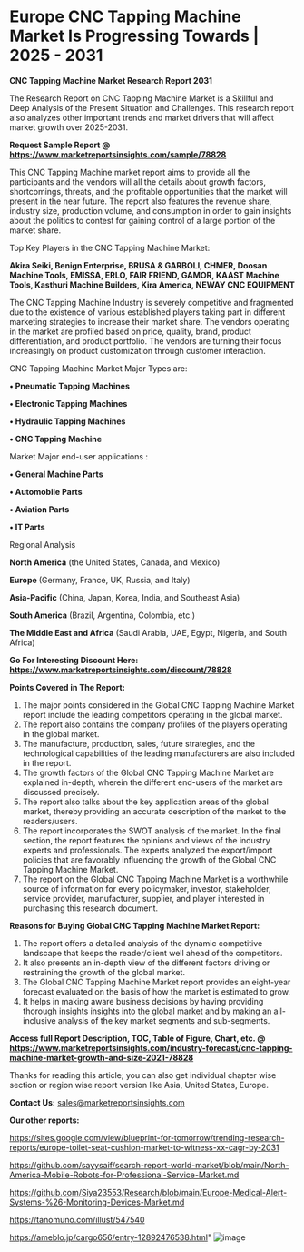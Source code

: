 # Europe CNC Tapping Machine Market Is Progressing Towards | 2025 - 2031

<strong>CNC Tapping Machine Market Research Report 2031</strong>

The Research Report on CNC Tapping Machine Market is a Skillful and Deep Analysis of the Present Situation and Challenges. This research report also analyzes other important trends and market drivers that will affect market growth over 2025-2031.

<strong>Request Sample Report @ <a href=https://www.marketreportsinsights.com/sample/78828>https://www.marketreportsinsights.com/sample/78828</a></strong>

This CNC Tapping Machine market report aims to provide all the participants and the vendors will all the details about growth factors, shortcomings, threats, and the profitable opportunities that the market will present in the near future. The report also features the revenue share, industry size, production volume, and consumption in order to gain insights about the politics to contest for gaining control of a large portion of the market share.

Top Key Players in the CNC Tapping Machine Market:

<strong>Akira Seiki, Benign Enterprise, BRUSA & GARBOLI, CHMER, Doosan Machine Tools, EMISSA, ERLO, FAIR FRIEND, GAMOR, KAAST Machine Tools, Kasthuri Machine Builders, Kira America, NEWAY CNC EQUIPMENT</strong>

The CNC Tapping Machine Industry is severely competitive and fragmented due to the existence of various established players taking part in different marketing strategies to increase their market share. The vendors operating in the market are profiled based on price, quality, brand, product differentiation, and product portfolio. The vendors are turning their focus increasingly on product customization through customer interaction.

CNC Tapping Machine Market Major Types are:

<strong>• Pneumatic Tapping Machines

• Electronic Tapping Machines

• Hydraulic Tapping Machines

• CNC Tapping Machine</strong>

Market Major end-user applications :

<strong>• General Machine Parts

• Automobile Parts

• Aviation Parts

• IT Parts</strong>

Regional Analysis

</u><strong><b>North America</b></strong> (the United States, Canada, and Mexico)

<strong><b>Europe </b></strong>(Germany, France, UK, Russia, and Italy)

<strong><b>Asia-Pacific</b></strong> (China, Japan, Korea, India, and Southeast Asia)

<strong><b>South America</b></strong> (Brazil, Argentina, Colombia, etc.)

<strong><b>The Middle East and Africa</b></strong> (Saudi Arabia, UAE, Egypt, Nigeria, and South Africa)

<strong>Go For Interesting Discount Here: <a href=https://www.marketreportsinsights.com/discount/78828>https://www.marketreportsinsights.com/discount/78828</a></strong>

<strong>Points Covered in The Report:</strong>
<ol>
  <li>The major points considered in the Global CNC Tapping Machine Market report include the leading competitors operating in the global market.</li>
  <li>The report also contains the company profiles of the players operating in the global market.</li>
  <li>The manufacture, production, sales, future strategies, and the technological capabilities of the leading manufacturers are also included in the report.</li>
  <li>The growth factors of the Global CNC Tapping Machine Market are explained in-depth, wherein the different end-users of the market are discussed precisely.</li>
  <li>The report also talks about the key application areas of the global market, thereby providing an accurate description of the market to the readers/users.</li>
  <li>The report incorporates the SWOT analysis of the market. In the final section, the report features the opinions and views of the industry experts and professionals. The experts analyzed the export/import policies that are favorably influencing the growth of the Global CNC Tapping Machine Market.</li>
  <li>The report on the Global CNC Tapping Machine Market is a worthwhile source of information for every policymaker, investor, stakeholder, service provider, manufacturer, supplier, and player interested in purchasing this research document.</li>
</ol>
<strong>Reasons for Buying Global CNC Tapping Machine Market Report:</strong>

<ol>
  <li>The report offers a detailed analysis of the dynamic competitive landscape that keeps the reader/client well ahead of the competitors.</li>
  <li>It also presents an in-depth view of the different factors driving or restraining the growth of the global market.</li>
  <li>The Global CNC Tapping Machine Market report provides an eight-year forecast evaluated on the basis of how the market is estimated to grow.</li>
  <li>It helps in making aware business decisions by having providing thorough insights insights into the global market and by making an all-inclusive analysis of the key market segments and sub-segments.</li>
</ol>
<strong>Access full Report Description, TOC, Table of Figure, Chart, etc. @ <a href=https://www.marketreportsinsights.com/industry-forecast/cnc-tapping-machine-market-growth-and-size-2021-78828>https://www.marketreportsinsights.com/industry-forecast/cnc-tapping-machine-market-growth-and-size-2021-78828</a></strong>


Thanks for reading this article; you can also get individual chapter wise section or region wise report version like Asia, United States, Europe.

<strong>Contact Us:</strong>
sales@marketreportsinsights.com

<strong>Our other reports:</strong>

<a href=https://sites.google.com/view/blueprint-for-tomorrow/trending-research-reports/europe-toilet-seat-cushion-market-to-witness-xx-cagr-by-2031>https://sites.google.com/view/blueprint-for-tomorrow/trending-research-reports/europe-toilet-seat-cushion-market-to-witness-xx-cagr-by-2031</a>

<a href=https://github.com/sayysaif/search-report-world-market/blob/main/North-America-Mobile-Robots-for-Professional-Service-Market.md>https://github.com/sayysaif/search-report-world-market/blob/main/North-America-Mobile-Robots-for-Professional-Service-Market.md</a>

<a href=https://github.com/Siya23553/Research/blob/main/Europe-Medical-Alert-Systems-%26-Monitoring-Devices-Market.md>https://github.com/Siya23553/Research/blob/main/Europe-Medical-Alert-Systems-%26-Monitoring-Devices-Market.md</a>

<a href=https://tanomuno.com/illust/547540>https://tanomuno.com/illust/547540</a>

<a href=https://ameblo.jp/cargo656/entry-12892476538.html>https://ameblo.jp/cargo656/entry-12892476538.html</a>"
![image](https://github.com/user-attachments/assets/fabb6fdb-2edf-4ec9-b6ea-6d7ae0c65a60)

